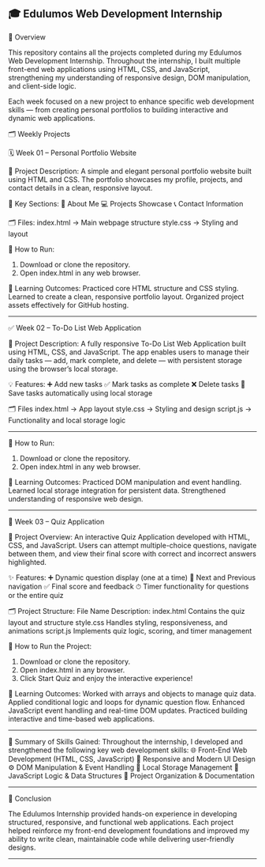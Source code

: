 🎓 Edulumos Web Development Internship
---
📘 Overview

This repository contains all the projects completed during my Edulumos Web Development Internship.
Throughout the internship, I built multiple front-end web applications using HTML, CSS, and JavaScript, strengthening my understanding of responsive design, DOM manipulation, and client-side logic.

Each week focused on a new project to enhance specific web development skills — from creating personal portfolios to building interactive and dynamic web applications.


🗂 Weekly Projects

🗓 Week 01 – Personal Portfolio Website

📄 Project Description:
A simple and elegant personal portfolio website built using HTML and CSS. The portfolio showcases my profile, projects, and contact details in a clean, responsive layout.

🧩 Key Sections:
🧑 About Me
💻 Projects Showcase
📞 Contact Information

🗂 Files:
index.html → Main webpage structure
style.css → Styling and layout


🚀 How to Run:
1. Download or clone the repository.
2. Open index.html in any web browser.

🎯 Learning Outcomes:
Practiced core HTML structure and CSS styling.
Learned to create a clean, responsive portfolio layout.
Organized project assets effectively for GitHub hosting.

---
✅ Week 02 – To-Do List Web Application

📄 Project Description:
A fully responsive To-Do List Web Application built using HTML, CSS, and JavaScript.
The app enables users to manage their daily tasks — add, mark complete, and delete — with persistent storage using the browser’s local storage.


💡 Features:
➕ Add new tasks
✅ Mark tasks as complete
❌ Delete tasks
💾 Save tasks automatically using local storage


🗂 Files
index.html → App layout
style.css → Styling and design
script.js → Functionality and local storage logic

---
🚀 How to Run:
1. Download or clone the repository.
2. Open index.html in any web browser.

🎯 Learning Outcomes:
Practiced DOM manipulation and event handling.
Learned local storage integration for persistent data.
Strengthened understanding of responsive web design.

---

🧠 Week 03 – Quiz Application

📄 Project Overview:
An interactive Quiz Application developed with HTML, CSS, and JavaScript.
Users can attempt multiple-choice questions, navigate between them, and view their final score with correct and incorrect answers highlighted.

✨ Features:
➕ Dynamic question display (one at a time)
🔁 Next and Previous navigation
✅ Final score and feedback
⏱ Timer functionality for questions or the entire quiz

🗂 Project Structure:
File Name	Description:
index.html	Contains the quiz layout and structure
style.css	Handles styling, responsiveness, and animations
script.js	Implements quiz logic, scoring, and timer management

🚀 How to Run the Project:
1. Download or clone the repository.
2. Open index.html in any browser.
3. Click Start Quiz and enjoy the interactive experience!

🎯 Learning Outcomes:
Worked with arrays and objects to manage quiz data.
Applied conditional logic and loops for dynamic question flow.
Enhanced JavaScript event handling and real-time DOM updates.
Practiced building interactive and time-based web applications.

---

🧾 Summary of Skills Gained:
Throughout the internship, I developed and strengthened the following key web development skills:
🌐 Front-End Web Development (HTML, CSS, JavaScript)
🎨 Responsive and Modern UI Design
⚙ DOM Manipulation & Event Handling
💾 Local Storage Management
🧩 JavaScript Logic & Data Structures
🧱 Project Organization & Documentation

---

🏁 Conclusion

The Edulumos Internship provided hands-on experience in developing structured, responsive, and functional web applications.
Each project helped reinforce my front-end development foundations and improved my ability to write clean, maintainable code while delivering user-friendly designs.

---
